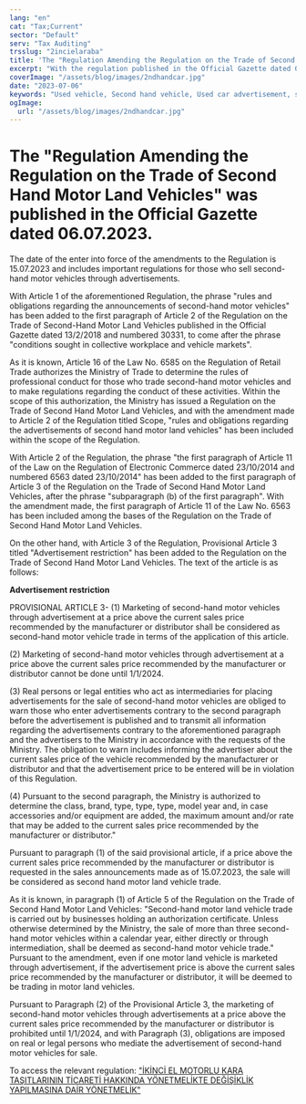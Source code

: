 ```yaml
---
lang: "en"
cat: "Tax;Current"
sector: "Default"
serv: "Tax Auditing"
trsslug: "2incielaraba"
title: 'The "Regulation Amending the Regulation on the Trade of Second Hand Motor Land Vehicles" was published.'
excerpt: "With the regulation published in the Official Gazette dated 06.07.2023, important amendments were made to the Regulation on the Trade of Second Hand Motor Land Vehicles to enter into force on 15.07.2023."
coverImage: "/assets/blog/images/2ndhandcar.jpg"
date: "2023-07-06"
keywords: "Used vehicle, Second hand vehicle, Used car advertisement, second hand vehicle trade, prohibition on second-hand vehicle trade, second-hand vehicle trade fine"
ogImage:
  url: "/assets/blog/images/2ndhandcar.jpg"
---
```


# The "Regulation Amending the Regulation on the Trade of Second Hand Motor Land Vehicles" was published in the Official Gazette dated 06.07.2023.

The date of the enter into force of the amendments to the Regulation is 15.07.2023 and includes important regulations for those who sell second-hand motor vehicles through advertisements.

With Article 1 of the aforementioned Regulation, the phrase "rules and obligations regarding the announcements of second-hand motor vehicles" has been added to the first paragraph of Article 2 of the Regulation on the Trade of Second-Hand Motor Land Vehicles published in the Official Gazette dated 13/2/2018 and numbered 30331, to come after the phrase "conditions sought in collective workplace and vehicle markets".

As it is known, Article 16 of the Law No. 6585 on the Regulation of Retail Trade authorizes the Ministry of Trade to determine the rules of professional conduct for those who trade second-hand motor vehicles and to make regulations regarding the conduct of these activities. Within the scope of this authorization, the Ministry has issued a Regulation on the Trade of Second Hand Motor Land Vehicles, and with the amendment made to Article 2 of the Regulation titled Scope, "rules and obligations regarding the advertisements of second hand motor land vehicles" has been included within the scope of the Regulation.

With Article 2 of the Regulation, the phrase "the first paragraph of Article 11 of the Law on the Regulation of Electronic Commerce dated 23/10/2014 and numbered 6563 dated 23/10/2014" has been added to the first paragraph of Article 3 of the Regulation on the Trade of Second Hand Motor Land Vehicles, after the phrase "subparagraph (b) of the first paragraph". With the amendment made, the first paragraph of Article 11 of the Law No. 6563 has been included among the bases of the Regulation on the Trade of Second Hand Motor Land Vehicles.

On the other hand, with Article 3 of the Regulation, Provisional Article 3 titled "Advertisement restriction" has been added to the Regulation on the Trade of Second Hand Motor Land Vehicles. The text of the article is as follows:

**Advertisement restriction**

PROVISIONAL ARTICLE 3- (1) Marketing of second-hand motor vehicles through advertisement at a price above the current sales price recommended by the manufacturer or distributor shall be considered as second-hand motor vehicle trade in terms of the application of this article.

(2) Marketing of second-hand motor vehicles through advertisement at a price above the current sales price recommended by the manufacturer or distributor cannot be done until 1/1/2024.

(3) Real persons or legal entities who act as intermediaries for placing advertisements for the sale of second-hand motor vehicles are obliged to warn those who enter advertisements contrary to the second paragraph before the advertisement is published and to transmit all information regarding the advertisements contrary to the aforementioned paragraph and the advertisers to the Ministry in accordance with the requests of the Ministry. The obligation to warn includes informing the advertiser about the current sales price of the vehicle recommended by the manufacturer or distributor and that the advertisement price to be entered will be in violation of this Regulation.

(4) Pursuant to the second paragraph, the Ministry is authorized to determine the class, brand, type, type, type, model year and, in case accessories and/or equipment are added, the maximum amount and/or rate that may be added to the current sales price recommended by the manufacturer or distributor."

Pursuant to paragraph (1) of the said provisional article, if a price above the current sales price recommended by the manufacturer or distributor is requested in the sales announcements made as of 15.07.2023, the sale will be considered as second hand motor land vehicle trade.

As it is known, in paragraph (1) of Article 5 of the Regulation on the Trade of Second Hand Motor Land Vehicles: "Second-hand motor land vehicle trade is carried out by businesses holding an authorization certificate. Unless otherwise determined by the Ministry, the sale of more than three second-hand motor vehicles within a calendar year, either directly or through intermediation, shall be deemed as second-hand motor vehicle trade." Pursuant to the amendment, even if one motor land vehicle is marketed through advertisement, if the advertisement price is above the current sales price recommended by the manufacturer or distributor, it will be deemed to be trading in motor land vehicles.

Pursuant to Paragraph (2) of the Provisional Article 3, the marketing of second-hand motor vehicles through advertisements at a price above the current sales price recommended by the manufacturer or distributor is prohibited until 1/1/2024, and with Paragraph (3), obligations are imposed on real or legal persons who mediate the advertisement of second-hand motor vehicles for sale.

To access the relevant regulation: ["İKİNCİ EL MOTORLU KARA TAŞITLARININ TİCARETİ HAKKINDA YÖNETMELİKTE DEĞİŞİKLİK YAPILMASINA DAİR YÖNETMELİK"](https://www.resmigazete.gov.tr/eskiler/2023/07/20230706-1.htm)
